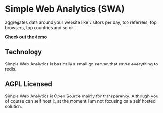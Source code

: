 # Simple Web Analytics (SWA)

aggregates data around your website like visitors per day, top referrers, top browsers, top countries and so on.

**[Check out the demo](https://simple-web-analytics.com/#demo)**

## Technology
Simple Web Analytics is basically a small go server, that saves everything to redis.

## AGPL Licensed
Simple Web Analytics is Open Source mainly for transparency. Although you of
course can self host it, at the moment I am not focusing on a self hosted
solution.
